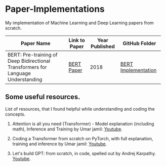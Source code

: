 # Paper-Implementations
My implementation of Machine Learning and Deep Learning papers from scratch.

| Paper Name | Link to Paper | Year Published | GitHub Folder |
|------------|----------------|---------------|---------------|
| BERT: Pre-training of Deep Bidirectional Transformers for Language Understanding | [BERT Paper](https://arxiv.org/abs/1810.04805) | 2018 | [BERT Implementation](./BERT) |

## Some useful resources.
List of resources, that I found helpful while understanding and coding the concepts.

1. Attention is all you need (Transformer) - Model explanation (including math), Inference and Training by Umar jamil: [Youtube](https://www.youtube.com/watch?v=bCz4OMemCcA&t=3016s).

2. Coding a Transformer from scratch on PyTorch, with full explanation, training and inference by Umar jamil: [Youtube](https://www.youtube.com/watch?v=ISNdQcPhsts).

3. Let's build GPT: from scratch, in code, spelled out by Andrej Karpathy. [Youtube](https://www.youtube.com/watch?v=kCc8FmEb1nY).
